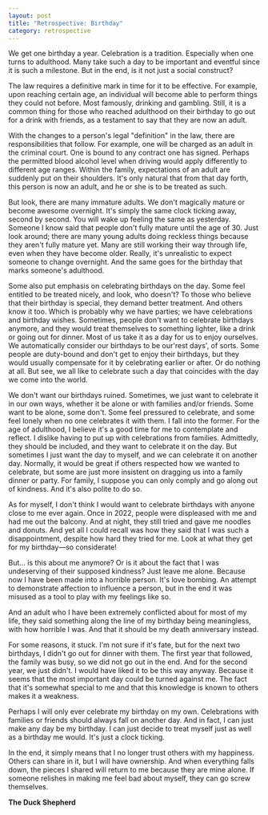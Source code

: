 ```yaml
---
layout: post
title: "Retrospective: Birthday"
category: retrospective
---
```


We get one birthday a year. Celebration is a tradition. Especially when one turns to adulthood. Many take such a day to be important and eventful since it is such a milestone. But in the end, is it not just a social construct?

The law requires a definitive mark in time for it to be effective. For example, upon reaching certain age, an individual will become able to perform things they could not before. Most famously, drinking and gambling. Still, it is a common thing for those who reached adulthood on their birthday to go out for a drink with friends, as a testament to say that they are now an adult.

With the changes to a person's legal "definition" in the law, there are responsibilities that follow. For example, one will be charged as an adult in the criminal court. One is bound to any contract one has signed. Perhaps the permitted blood alcohol level when driving would apply differently to different age ranges. Within the family, expectations of an adult are suddenly put on their shoulders. It's only natural that from that day forth, this person is now an adult, and he or she is to be treated as such.

But look, there are many immature adults. We don't magically mature or become awesome overnight. It's simply the same clock ticking away, second by second. You will wake up feeling the same as yesterday. Someone I know said that people don't fully mature until the age of 30. Just look around; there are many young adults doing reckless things because they aren't fully mature yet. Many are still working their way through life, even when they have become older. Really, it's unrealistic to expect someone to change overnight. And the same goes for the birthday that marks someone's adulthood.

Some also put emphasis on celebrating birthdays on the day. Some feel entitled to be treated nicely, and look, who doesn't? To those who believe that their birthday is special, they demand better treatment. And others know it too. Which is probably why we have parties; we have celebrations and birthday wishes. Sometimes, people don't want to celebrate birthdays anymore, and they would treat themselves to something lighter, like a drink or going out for dinner. Most of us take it as a day for us to enjoy ourselves. We automatically consider our birthdays to be our'rest days', of sorts. Some people are duty-bound and don't get to enjoy their birthdays, but they would usually compensate for it by celebrating earlier or after. Or do nothing at all. But see, we all like to celebrate such a day that coincides with the day we come into the world.

We don't want our birthdays ruined. Sometimes, we just want to celebrate it in our own ways, whether it be alone or with families and/or friends. Some want to be alone, some don't. Some feel pressured to celebrate, and some feel lonely when no one celebrates it with them. I fall into the former. For the age of adulthood, I believe it's a good time for me to contemplate and reflect. I dislike having to put up with celebrations from families. Admittedly, they should be included, and they want to celebrate it on the day. But sometimes I just want the day to myself, and we can celebrate it on another day. Normally, it would be great if others respected how we wanted to celebrate, but some are just more insistent on dragging us into a family dinner or party. For family, I suppose you can only comply and go along out of kindness. And it's also polite to do so.

As for myself, I don't think I would want to celebrate birthdays with anyone close to me ever again. Once in 2022, people were displeased with me and had me out the balcony. And at night, they still tried and gave me noodles and donuts. And yet all I could recall was how they said that I was such a disappointment, despite how hard they tried for me. Look at what they get for my birthday—so considerate!

But... is this about me anymore? Or is it about the fact that I was undeserving of their supposed kindness? Just leave me alone. Because now I have been made into a horrible person. It's love bombing. An attempt to demonstrate affection to influence a person, but in the end it was misused as a tool to play with my feelings like so.

And an adult who I have been extremely conflicted about for most of my life, they said something along the line of my birthday being meaningless, with how horrible I was. And that it should be my death anniversary instead.

For some reasons, it stuck. I'm not sure if it's fate, but for the next two birthdays, I didn't go out for dinner with them. The first year that followed, the family was busy, so we did not go out in the end. And for the second year, we just didn't. I would have liked it to be this way anyway. Because it seems that the most important day could be turned against me. The fact that it's somewhat special to me and that this knowledge is known to others makes it a weakness. 

Perhaps I will only ever celebrate my birthday on my own. Celebrations with families or friends should always fall on another day. And in fact, I can just make any day be my birthday. I can just decide to treat myself just as well as a birthday me would. It's just a clock ticking.

In the end, it simply means that I no longer trust others with my happiness. Others can share in it, but I will have ownership. And when everything falls down, the pieces I shared will return to me because they are mine alone. If someone relishes in making me feel bad about myself, they can go screw themselves.

**The Duck Shepherd**  

